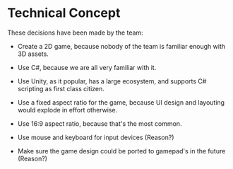 Technical Concept
=================

These decisions have been made by the team:

- Create a 2D game, because nobody of the team is familiar enough with 3D assets.

- Use C#, because we are all very familiar with it.

- Use Unity, as it popular, has a large ecosystem, and supports C# scripting as first class citizen.

- Use a fixed aspect ratio for the game, because UI design and layouting would explode in effort otherwise.

- Use 16:9 aspect ratio, because that's the most common.

- Use mouse and keyboard for input devices (Reason?)

- Make sure the game design could be ported to gamepad's in the future (Reason?)
